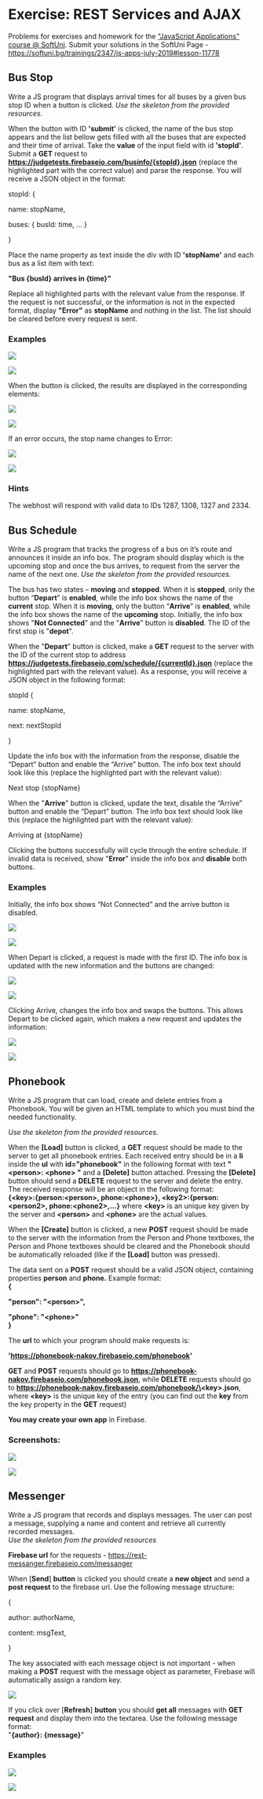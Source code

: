 Exercise: REST Services and AJAX
================================

Problems for exercises and homework for the ["JavaScript Applications" course \@
SoftUni](https://softuni.bg/courses/js-applications). Submit your solutions in
the SoftUni Page -
<https://softuni.bg/trainings/2347/js-apps-july-2019#lesson-11778>

Bus Stop
--------

Write a JS program that displays arrival times for all buses by a given bus stop
ID when a button is clicked. *Use the skeleton from the provided resources.*

When the button with ID **'submit'** is clicked, the name of the bus stop
appears and the list bellow gets filled with all the buses that are expected and
their time of arrival. Take the **value** of the input field with id
**'stopId'**. Submit a **GET** request to
**https://judgetests.firebaseio.com/businfo/{stopId}.json** (replace the
highlighted part with the correct value) and parse the response. You will
receive a JSON object in the format:

stopId: {

name: stopName,

buses: { busId: time, … }

}

Place the name property as text inside the div with ID **'stopName'** and each
bus as a list item with text:

**"Bus {busId} arrives in {time}"**

Replace all highlighted parts with the relevant value from the response. If the
request is not successful, or the information is not in the expected format,
display **"Error"** as **stopName** and nothing in the list. The list should be
cleared before every request is sent.

### Examples

![](media/0c8d3a8e565599860a829f0d6c4a0de3.png)

![](media/003b5b889c2df1ece74f9c594950d8f8.png)

When the button is clicked, the results are displayed in the corresponding
elements:

![](media/660be16fdcc7032006befbfe487e8708.png)

![](media/a667f057b53de1cd17df5dc83e72e0a2.png)

If an error occurs, the stop name changes to Error:

![](media/9a0ce65de7349adb86e7962eff1ad2ea.png)

![](media/f0c3902afc55abc4aa8b303f66fddb3c.png)

### Hints

The webhost will respond with valid data to IDs 1287, 1308, 1327 and 2334.

Bus Schedule
------------

Write a JS program that tracks the progress of a bus on it’s route and announces
it inside an info box. The program should display which is the upcoming stop and
once the bus arrives, to request from the server the name of the next one. *Use
the skeleton from the provided resources.*

The bus has two states – **moving** and **stopped**. When it is **stopped**,
only the button “**Depart**” is **enabled**, while the info box shows the name
of the **current** stop. When it is **moving**, only the button “**Arrive**” is
**enabled**, while the info box shows the name of the **upcoming** stop.
Initially, the info box shows "**Not Connected**" and the "**Arrive**" button is
**disabled**. The ID of the first stop is "**depot**".

When the "**Depart**" button is clicked, make a **GET** request to the server
with the ID of the current stop to address
**https://judgetests.firebaseio.com/schedule/{currentId}.json** (replace the
highlighted part with the relevant value). As a response, you will receive a
JSON object in the following format:

stopId {

name: stopName,

next: nextStopId

}

Update the info box with the information from the response, disable the “Depart”
button and enable the “Arrive” button. The info box text should look like this
(replace the highlighted part with the relevant value):

Next stop {stopName}

When the "**Arrive**" button is clicked, update the text, disable the “Arrive”
button and enable the “Depart” button. The info box text should look like this
(replace the highlighted part with the relevant value):

Arriving at {stopName}

Clicking the buttons successfully will cycle through the entire schedule. If
invalid data is received, show "**Error**" inside the info box and **disable**
both buttons.

### Examples

Initially, the info box shows “Not Connected” and the arrive button is disabled.

![](media/63dab79db89ea9a35c40fd7405f60831.png)

![](media/ed4998225b25e63c98697e2648ffb776.png)

When Depart is clicked, a request is made with the first ID. The info box is
updated with the new information and the buttons are changed:

![](media/77fff29f947602c08277b23835cbf1d7.png)

![](media/8309460dba4b1acafdb22b3f8b77553c.png)

Clicking Arrive, changes the info box and swaps the buttons. This allows Depart
to be clicked again, which makes a new request and updates the information:

![](media/1330949e3b642f3de53658bf407260eb.png)

![](media/08c4ab39a9a4e8e549f1fcfe8833942a.png)

Phonebook
---------

Write a JS program that can load, create and delete entries from a Phonebook.
You will be given an HTML template to which you must bind the needed
functionality.

*Use the skeleton from the provided resources.*

When the **[Load]** button is clicked, a **GET** request should be made to the
server to get all phonebook entries. Each received entry should be in a **li**
inside the **ul** with **id="phonebook"** in the following format with text
**"\<person\>: \<phone\> "** and a **[Delete]** button attached. Pressing the
**[Delete]** button should send a **DELETE** request to the server and delete
the entry. The received response will be an object in the following format:  
**{\<key\>:{person:\<person\>, phone:\<phone\>}, \<key2\>:{person:\<person2\>,
phone:\<phone2\>,…}** where **\<key\>** is an unique key given by the server and
**\<person\>** and **\<phone\>** are the actual values.

When the **[Create]** button is clicked, a new **POST** request should be made
to the server with the information from the Person and Phone textboxes, the
Person and Phone textboxes should be cleared and the Phonebook should be
automatically reloaded (like if the **[Load]** button was pressed).

The data sent on a **POST** request should be a valid JSON object, containing
properties **person** and **phone.** Example format:  
**{**

**"person": "\<person\>",**

**"phone": "\<phone\>"**  
**}**

The **url** to which your program should make requests is:

**'https://phonebook-nakov.firebaseio.com/phonebook'**

**GET** and **POST** requests should go to
**https://phonebook-nakov.firebaseio.com/phonebook.json**, while **DELETE**
requests should go to
**https://phonebook-nakov.firebaseio.com/phonebook/\<key\>.json**, where
**\<key\>** is the unique key of the entry (you can find out the **key** from
the key property in the **GET** request)

**You may create your own app** in Firebase.

### Screenshots:

![](media/dfd3246fabd0a2fb20ee9ab329bd0d7a.png)

![](media/1d33fdf357252a53176483e6ce528677.png)

Messenger
---------

Write a JS program that records and displays messages. The user can post a
message, supplying a name and content and retrieve all currently recorded
messages.  
*Use the skeleton from the provided resources*

**Firebase url** for the requests -
<https://rest-messanger.firebaseio.com/messanger>

When [**Send**] **button** is clicked you should create a **new object** and
send a **post request** to the firebase url. Use the following message
structure:

{

author: authorName,

content: msgText,

}

The key associated with each message object is not important - when making a
**POST** request with the message object as parameter, Firebase will
automatically assign a random key.

![](media/9a8f2d6fe5d2fd57323a4472f897b5c0.png)

If you click over [**Refresh**] **button** you should **get all** messages with
**GET request** and display them into the textarea. Use the following message
format:  
"**{author}: {message}**"

### Examples

![](media/2f33dfd206cb18d485e4397bb6ce13fb.png)

![](media/c4d8e5a42643f818ddaf3b9841bc74e1.png)
